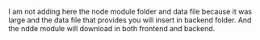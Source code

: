 I am not adding here the node module folder and data file because it was large and the data file that provides you will insert in backend folder. And the ndde module will download in both frontend and backend.

